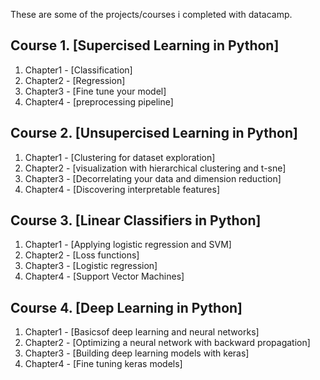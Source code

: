 These are some of the projects/courses i completed with datacamp.

## Course 1. [Supercised Learning in Python]
 
1. Chapter1 - [Classification]
2. Chapter2 - [Regression]
3. Chapter3 - [Fine tune your model]
4. Chapter4 - [preprocessing pipeline]


## Course 2. [Unsupercised Learning in Python]
 
1. Chapter1 - [Clustering for dataset exploration]
2. Chapter2 - [visualization with hierarchical clustering and t-sne]
3. Chapter3 - [Decorrelating your data and dimension reduction]
4. Chapter4 - [Discovering interpretable features]

## Course 3. [Linear Classifiers in Python]
 
1. Chapter1 - [Applying logistic regression and SVM]
2. Chapter2 - [Loss functions]
3. Chapter3 - [Logistic regression]
4. Chapter4 - [Support Vector Machines]

## Course 4. [Deep Learning in Python]
 
1. Chapter1 - [Basicsof deep learning and neural networks]
2. Chapter2 - [Optimizing a neural network with backward propagation]
3. Chapter3 - [Building deep learning models with keras]
4. Chapter4 - [Fine tuning keras models]
